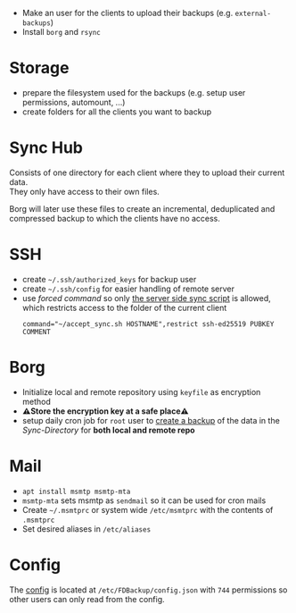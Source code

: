 - Make an user for the clients to upload their backups (e.g. `external-backups`)
- Install `borg` and `rsync`

# Storage
- prepare the filesystem used for the backups (e.g. setup user permissions, automount, ...)
- create folders for all the clients you want to backup

# Sync Hub
Consists of one directory for each client where they to upload their current data. \
They only have access to their own files.

Borg will later use these files to create an incremental, deduplicated and compressed backup to which the clients have no access.

# SSH
- create `~/.ssh/authorized_keys` for backup user
- create `~/.ssh/config` for easier handling of remote server
- use *forced command* so only [the server side sync script](accept_sync.sh) is allowed, which restricts access to the folder of the current client
  ```
  command="~/accept_sync.sh HOSTNAME",restrict ssh-ed25519 PUBKEY COMMENT
  ```

# Borg
- Initialize local and remote repository using `keyfile` as encryption method
- **⚠️Store the encryption key at a safe place⚠️**
- setup daily cron job for `root` user to [create a backup](borg_backup.sh) of the data in the *Sync-Directory* for **both local and remote repo**

# Mail
- `apt install msmtp msmtp-mta`
- `msmtp-mta` sets msmtp as `sendmail` so it can be used for cron mails
- Create `~/.msmtprc` or system wide `/etc/msmtprc` with the contents of `.msmtprc`
- Set desired aliases in `/etc/aliases`

# Config
The [config](config.json) is located at `/etc/FDBackup/config.json` with `744` permissions so other users can only read from the config.
